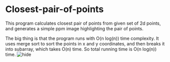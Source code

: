 # Closest-pair-of-points

This program calculates closest pair of points from given set of 2d points, and generates a simple ppm image highlighting the pair of points.

The big thing is that the program runs with O(n log(n)) time complexity. It uses merge sort to sort the points in x and y coordinates, and then breaks it into subarray, which takes O(n) time. So total running time is O(n log(n)) time.
![hide](https://user-images.githubusercontent.com/49802041/163526895-f1391b11-ec82-4380-9df2-80fc7c3297ae.png)
